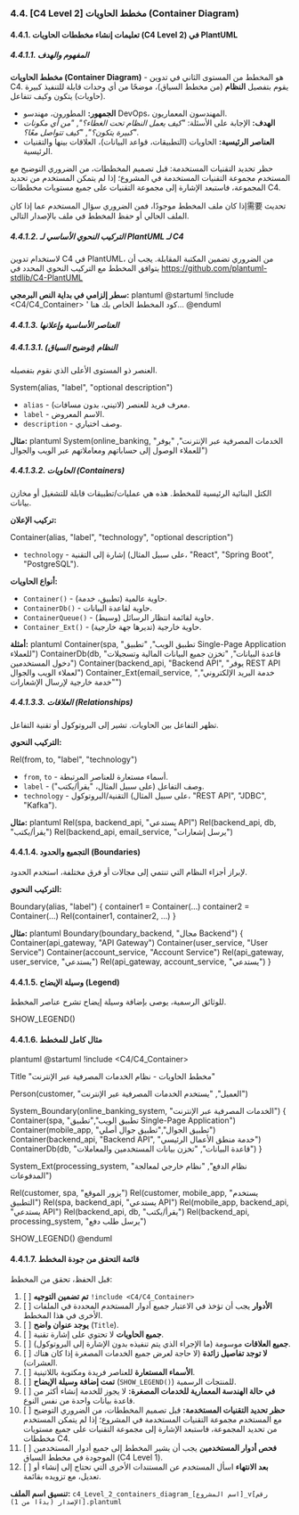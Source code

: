 ### 4.4. [C4 Level 2] مخطط الحاويات (Container Diagram)
#### 4.4.1. تعليمات إنشاء مخططات الحاويات (C4 Level 2) في PlantUML

##### 4.4.1.1. المفهوم والهدف
**مخطط الحاويات (Container Diagram)** - هو المخطط من المستوى الثاني في تدوين C4. يقوم بتفصيل **النظام** (من مخطط السياق)، موضحًا من أي وحدات قابلة للتنفيذ كبيرة (حاويات) يتكون وكيف تتفاعل.

*   **الجمهور:** المطورون، مهندسو DevOps، المهندسون المعماريون.
*   **الهدف:** الإجابة على الأسئلة: *"كيف يعمل النظام تحت الغطاء؟"*, *"من أي مكونات كبيرة يتكون؟"*, *"كيف تتواصل معًا؟"*.
*   **العناصر الرئيسية:** الحاويات (التطبيقات، قواعد البيانات)، العلاقات بينها والتقنيات الرئيسية.

حظر تحديد التقنيات المستخدمة: قبل تصميم المخططات، من الضروري التوضيح مع المستخدم مجموعة التقنيات المستخدمة في المشروع؛ إذا لم يتمكن المستخدم من تحديد المجموعة، فاستبعد الإشارة إلى مجموعة التقنيات على جميع مستويات مخططات C4.

إذا كان ملف المخطط موجودًا، فمن الضروري سؤال المستخدم عما إذا كان需要 تحديث الملف الحالي أو حفظ المخطط في ملف بالإصدار التالي.
##### 4.4.1.2. التركيب النحوي الأساسي لـ PlantUML لـ C4

لاستخدام تدوين C4 في PlantUML، من الضروري تضمين المكتبة المقابلة.
يجب أن يتوافق المخطط مع التركيب النحوي المحدد في https://github.com/plantuml-stdlib/C4-PlantUML

**سطر إلزامي في بداية النص البرمجي:**
plantuml
@startuml
!include <C4/C4_Container>
' كود المخطط الخاص بك هنا...
@enduml


##### 4.4.1.3. العناصر الأساسية وإعلانها

##### 4.4.1.3.1. النظام (توضيح السياق)
العنصر ذو المستوى الأعلى الذي نقوم بتفصيله.


System(alias, "label", "optional description")

*   `alias` - معرف فريد للعنصر (لاتيني، بدون مسافات).
*   `label` - الاسم المعروض.
*   `description` - وصف اختياري.

**مثال:**
plantuml
System(online_banking, "الخدمات المصرفية عبر الإنترنت", "يوفر للعملاء الوصول إلى حساباتهم ومعاملاتهم عبر الويب والجوال")


##### 4.4.1.3.2. الحاويات (Containers)
الكتل البنائية الرئيسية للمخطط. هذه هي عمليات/تطبيقات قابلة للتشغيل أو مخازن بيانات.

**تركيب الإعلان:**

Container(alias, "label", "technology", "optional description")

*   `technology` - إشارة إلى التقنية (على سبيل المثال، "React", "Spring Boot", "PostgreSQL").

**أنواع الحاويات:**
*   `Container()` - حاوية عالمية (تطبيق، خدمة).
*   `ContainerDb()` - حاوية لقاعدة البيانات.
*   `ContainerQueue()` - حاوية لقائمة انتظار الرسائل (وسيط).
*   `Container_Ext()` - حاوية خارجية (تديرها جهة خارجية).

**أمثلة:**
plantuml
Container(spa, "تطبيق الويب", "تطبيق Single-Page Application للعملاء")
ContainerDb(db, "قاعدة البيانات", "تخزن جميع البيانات المالية وتسجيلات دخول المستخدمين")
Container(backend_api, "Backend API", "يوفر REST API لعملاء الويب والجوال")
Container_Ext(email_service, "خدمة البريد الإلكتروني", "خدمة خارجية لإرسال الإشعارات")


##### 4.4.1.3.3. العلاقات (Relationships)
تظهر التفاعل بين الحاويات. تشير إلى البروتوكول أو تقنية التفاعل.

**التركيب النحوي:**

Rel(from, to, "label", "technology")

*   `from`, `to` - أسماء مستعارة للعناصر المرتبطة.
*   `label` - وصف التفاعل (على سبيل المثال، "يقرأ/يكتب").
*   `technology` - التقنية/البروتوكول (على سبيل المثال، "REST API", "JDBC", "Kafka").

**مثال:**
plantuml
Rel(spa, backend_api, "يستدعي API")
Rel(backend_api, db, "يقرأ/يكتب")
Rel(backend_api, email_service, "يرسل إشعارات")


#### 4.4.1.4. التجميع والحدود (Boundaries)
لإبراز أجزاء النظام التي تنتمي إلى مجالات أو فرق مختلفة، استخدم الحدود.

**التركيب النحوي:**

Boundary(alias, "label") {
    container1 = Container(...)
    container2 = Container(...)
    Rel(container1, container2, ...)
}


**مثال:**
plantuml
Boundary(boundary_backend, "مجال Backend") {
    Container(api_gateway, "API Gateway")
    Container(user_service, "User Service")
    Container(account_service, "Account Service")
    Rel(api_gateway, user_service, "يستدعي")
    Rel(api_gateway, account_service, "يستدعي")
}


#### 4.4.1.5. وسيلة الإيضاح (Legend)
للوثائق الرسمية، يوصى بإضافة وسيلة إيضاح تشرح عناصر المخطط.


SHOW_LEGEND()


#### 4.4.1.6. مثال كامل للمخطط

plantuml
@startuml
!include <C4/C4_Container>

Title "مخطط الحاويات - نظام الخدمات المصرفية عبر الإنترنت"

Person(customer, "العميل", "يستخدم الخدمات المصرفية عبر الإنترنت")

System_Boundary(online_banking_system, "الخدمات المصرفية عبر الإنترنت") {
    Container(spa, "تطبيق الويب","تطبيق Single-Page Application")
    Container(mobile_app, "تطبيق الجوال","تطبيق جوال أصلي")
    Container(backend_api, "Backend API", "خدمة منطق الأعمال الرئيسي")
    ContainerDb(db, "قاعدة البيانات",  "تخزن بيانات المستخدمين والمعاملات")
}

System_Ext(processing_system, "نظام الدفع", "نظام خارجي لمعالجة المدفوعات")

Rel(customer, spa, "يزور الموقع")
Rel(customer, mobile_app, "يستخدم التطبيق")
Rel(spa, backend_api, "يستدعي API")
Rel(mobile_app, backend_api, "يستدعي API")
Rel(backend_api, db, "يقرأ/يكتب")
Rel(backend_api, processing_system, "يرسل طلب دفع")

SHOW_LEGEND()
@enduml


#### 4.4.1.7. قائمة التحقق من جودة المخطط
قبل الحفظ، تحقق من المخطط:
1.  [ ] **تم تضمين التوجيه** `!include <C4/C4_Container>`
2.  [ ] **الأدوار** يجب أن تؤخذ في الاعتبار جميع أدوار المستخدم المحددة في الملفات الأخرى في هذا المخطط.
3.  [ ] **يوجد عنوان واضح** (`Title`).
4.  [ ] **جميع الحاويات** لا تحتوي على إشارة تقنية.
5.  [ ] **جميع العلاقات** موسومة (ما الإجراء الذي يتم تنفيذه بدون الإشارة إلى البروتوكول).
6.  [ ] **لا توجد تفاصيل زائدة** (لا حاجة لعرض جميع الخدمات المصغرة إذا كان هناك العشرات).
7.  [ ] **الأسماء المستعارة** للعناصر فريدة ومكتوبة باللاتينية.
8.  [ ] **تمت إضافة وسيلة الإيضاح** (`SHOW_LEGEND()`) للمنتجات الرسمية.
9.  [ ] **في حالة الهندسة المعمارية للخدمات المصغرة:** لا يجوز للخدمة إنشاء أكثر من قاعدة بيانات واحدة من نفس النوع.
10. [ ] **حظر تحديد التقنيات المستخدمة:** قبل تصميم المخططات، من الضروري التوضيح مع المستخدم مجموعة التقنيات المستخدمة في المشروع؛ إذا لم يتمكن المستخدم من تحديد المجموعة، فاستبعد الإشارة إلى مجموعة التقنيات على جميع مستويات مخططات C4.
11. [ ] **فحص أدوار المستخدمين** يجب أن يشير المخطط إلى جميع أدوار المستخدمين الموجودة في مخطط السياق (C4 Level 1).
12. [ ] **بعد الانتهاء** اسأل المستخدم عن المستندات الأخرى التي تحتاج إلى إنشاء أو تعديل، مع تزويده بقائمة.

**تنسيق اسم الملف:** `c4_Level_2_containers_diagram_[اسم المشروع]_v[رقم الإصدار (بدءًا من 1)].plantuml`
